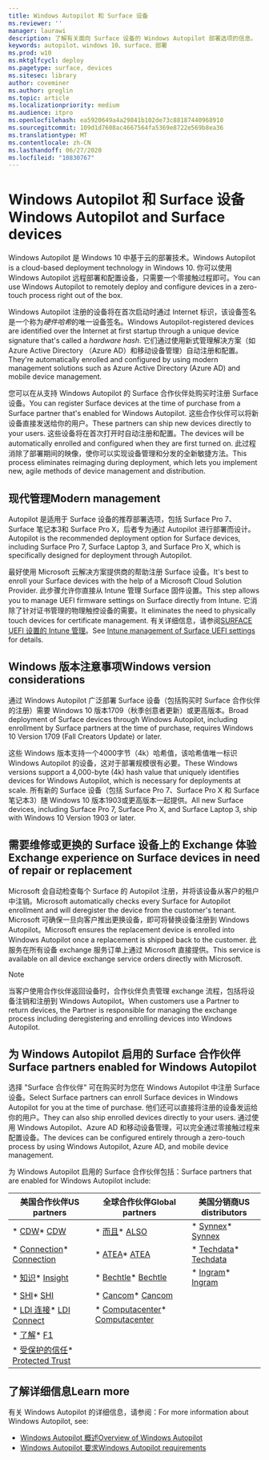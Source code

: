 ```yaml
---
title: Windows Autopilot 和 Surface 设备
ms.reviewer: ''
manager: laurawi
description: 了解有关面向 Surface 设备的 Windows Autopilot 部署选项的信息。
keywords: autopilot、windows 10、surface、部署
ms.prod: w10
ms.mktglfcycl: deploy
ms.pagetype: surface, devices
ms.sitesec: library
author: coveminer
ms.author: greglin
ms.topic: article
ms.localizationpriority: medium
ms.audience: itpro
ms.openlocfilehash: ea5920649a4a29841b102de73c88187440968910
ms.sourcegitcommit: 109d1d7608ac4667564fa5369e8722e569b8ea36
ms.translationtype: MT
ms.contentlocale: zh-CN
ms.lasthandoff: 06/27/2020
ms.locfileid: "10830767"
---
```

# <span data-ttu-id="242f1-104">Windows Autopilot 和 Surface 设备</span><span class="sxs-lookup"><span data-stu-id="242f1-104">Windows Autopilot and Surface devices</span></span>

<span data-ttu-id="242f1-105">Windows Autopilot 是 Windows 10 中基于云的部署技术。</span><span class="sxs-lookup"><span data-stu-id="242f1-105">Windows Autopilot is a cloud-based deployment technology in Windows 10.</span></span> <span data-ttu-id="242f1-106">你可以使用 Windows Autopilot 远程部署和配置设备，只需要一个零接触过程即可。</span><span class="sxs-lookup"><span data-stu-id="242f1-106">You can use Windows Autopilot to remotely deploy and configure devices in a zero-touch process right out of the box.</span></span>

<span data-ttu-id="242f1-107">Windows Autopilot 注册的设备将在首次启动时通过 Internet 标识，该设备签名是一个称为*硬件哈希*的唯一设备签名。</span><span class="sxs-lookup"><span data-stu-id="242f1-107">Windows Autopilot-registered devices are identified over the Internet at first startup through a unique device signature that's called a *hardware hash*.</span></span> <span data-ttu-id="242f1-108">它们通过使用新式管理解决方案（如 Azure Active Directory （Azure AD）和移动设备管理）自动注册和配置。</span><span class="sxs-lookup"><span data-stu-id="242f1-108">They're automatically enrolled and configured by using modern management solutions such as Azure Active Directory (Azure AD) and mobile device management.</span></span>

<span data-ttu-id="242f1-109">您可以在从支持 Windows Autopilot 的 Surface 合作伙伴处购买时注册 Surface 设备。</span><span class="sxs-lookup"><span data-stu-id="242f1-109">You can register Surface devices at the time of purchase from a Surface partner that's enabled for Windows Autopilot.</span></span> <span data-ttu-id="242f1-110">这些合作伙伴可以将新设备直接发送给你的用户。</span><span class="sxs-lookup"><span data-stu-id="242f1-110">These partners can ship new devices directly to your users.</span></span> <span data-ttu-id="242f1-111">这些设备将在首次打开时自动注册和配置。</span><span class="sxs-lookup"><span data-stu-id="242f1-111">The devices will be automatically enrolled and configured when they are first turned on.</span></span> <span data-ttu-id="242f1-112">此过程消除了部署期间的映像，使你可以实现设备管理和分发的全新敏捷方法。</span><span class="sxs-lookup"><span data-stu-id="242f1-112">This process eliminates reimaging during deployment, which lets you implement new, agile methods of device management and distribution.</span></span>

## <span data-ttu-id="242f1-113">现代管理</span><span class="sxs-lookup"><span data-stu-id="242f1-113">Modern management</span></span>

<span data-ttu-id="242f1-114">Autopilot 是适用于 Surface 设备的推荐部署选项，包括 Surface Pro 7、Surface 笔记本3和 Surface Pro X，后者专为通过 Autopilot 进行部署而设计。</span><span class="sxs-lookup"><span data-stu-id="242f1-114">Autopilot is the recommended deployment option for Surface devices, including Surface Pro 7, Surface Laptop 3, and Surface Pro X, which is specifically designed for deployment through Autopilot.</span></span>

 <span data-ttu-id="242f1-115">最好使用 Microsoft 云解决方案提供商的帮助注册 Surface 设备。</span><span class="sxs-lookup"><span data-stu-id="242f1-115">It's best to enroll your Surface devices with the help of a Microsoft Cloud Solution Provider.</span></span> <span data-ttu-id="242f1-116">此步骤允许你直接从 Intune 管理 Surface 固件设置。</span><span class="sxs-lookup"><span data-stu-id="242f1-116">This step allows you to manage UEFI firmware settings on Surface directly from Intune.</span></span> <span data-ttu-id="242f1-117">它消除了针对证书管理的物理触控设备的需要。</span><span class="sxs-lookup"><span data-stu-id="242f1-117">It eliminates the need to physically touch devices for certificate management.</span></span> <span data-ttu-id="242f1-118">有关详细信息，请参阅[SURFACE UEFI 设置的 Intune 管理](surface-manage-dfci-guide.md)。</span><span class="sxs-lookup"><span data-stu-id="242f1-118">See [Intune management of Surface UEFI settings](surface-manage-dfci-guide.md) for details.</span></span>

## <span data-ttu-id="242f1-119">Windows 版本注意事项</span><span class="sxs-lookup"><span data-stu-id="242f1-119">Windows version considerations</span></span>

<span data-ttu-id="242f1-120">通过 Windows Autopilot 广泛部署 Surface 设备（包括购买时 Surface 合作伙伴的注册）需要 Windows 10 版本1709（秋季创意者更新）或更高版本。</span><span class="sxs-lookup"><span data-stu-id="242f1-120">Broad deployment of Surface devices through Windows Autopilot, including enrollment by Surface partners at the time of purchase, requires Windows 10 Version 1709 (Fall Creators Update) or later.</span></span>

<span data-ttu-id="242f1-121">这些 Windows 版本支持一个4000字节（4k）哈希值，该哈希值唯一标识 Windows Autopilot 的设备，这对于部署规模很有必要。</span><span class="sxs-lookup"><span data-stu-id="242f1-121">These Windows versions support a 4,000-byte (4k) hash value that uniquely identifies devices for Windows Autopilot, which is necessary for deployments at scale.</span></span> <span data-ttu-id="242f1-122">所有新的 Surface 设备（包括 Surface Pro 7、Surface Pro X 和 Surface 笔记本3）随 Windows 10 版本1903或更高版本一起提供。</span><span class="sxs-lookup"><span data-stu-id="242f1-122">All new Surface devices, including Surface Pro 7, Surface Pro X, and Surface Laptop 3, ship with Windows 10 Version 1903 or later.</span></span>

## <span data-ttu-id="242f1-123">需要维修或更换的 Surface 设备上的 Exchange 体验</span><span class="sxs-lookup"><span data-stu-id="242f1-123">Exchange experience on Surface devices in need of repair or replacement</span></span>

<span data-ttu-id="242f1-124">Microsoft 会自动检查每个 Surface 的 Autopilot 注册，并将该设备从客户的租户中注销。</span><span class="sxs-lookup"><span data-stu-id="242f1-124">Microsoft automatically checks every Surface for Autopilot enrollment and will deregister the device from the customer's tenant.</span></span>  <span data-ttu-id="242f1-125">Microsoft 可确保一旦向客户推出更换设备，即可将替换设备注册到 Windows Autopilot。</span><span class="sxs-lookup"><span data-stu-id="242f1-125">Microsoft ensures the replacement device is enrolled into Windows Autopilot once a replacement is shipped back to the customer.</span></span> <span data-ttu-id="242f1-126">此服务在所有设备 exchange 服务订单上通过 Microsoft 直接提供。</span><span class="sxs-lookup"><span data-stu-id="242f1-126">This service is available on all device exchange service orders directly with Microsoft.</span></span>

> [!NOTE]
> <span data-ttu-id="242f1-127">当客户使用合作伙伴返回设备时，合作伙伴负责管理 exchange 流程，包括将设备注销和注册到 Windows Autopilot。</span><span class="sxs-lookup"><span data-stu-id="242f1-127">When customers use a Partner to return devices, the Partner is responsible for managing the exchange process including deregistering and enrolling devices into Windows Autopilot.</span></span>

## <span data-ttu-id="242f1-128">为 Windows Autopilot 启用的 Surface 合作伙伴</span><span class="sxs-lookup"><span data-stu-id="242f1-128">Surface partners enabled for Windows Autopilot</span></span>

<span data-ttu-id="242f1-129">选择 "Surface 合作伙伴" 可在购买时为您在 Windows Autopilot 中注册 Surface 设备。</span><span class="sxs-lookup"><span data-stu-id="242f1-129">Select Surface partners can enroll Surface devices in Windows Autopilot for you at the time of purchase.</span></span> <span data-ttu-id="242f1-130">他们还可以直接将注册的设备发运给你的用户。</span><span class="sxs-lookup"><span data-stu-id="242f1-130">They can also ship enrolled devices directly to your users.</span></span> <span data-ttu-id="242f1-131">通过使用 Windows Autopilot、Azure AD 和移动设备管理，可以完全通过零接触过程来配置设备。</span><span class="sxs-lookup"><span data-stu-id="242f1-131">The devices can be configured entirely through a zero-touch process by using Windows Autopilot, Azure AD, and mobile device management.</span></span>

<span data-ttu-id="242f1-132">为 Windows Autopilot 启用的 Surface 合作伙伴包括：</span><span class="sxs-lookup"><span data-stu-id="242f1-132">Surface partners that are enabled for Windows Autopilot include:</span></span>

| <span data-ttu-id="242f1-133">美国合作伙伴</span><span class="sxs-lookup"><span data-stu-id="242f1-133">US partners</span></span> | <span data-ttu-id="242f1-134">全球合作伙伴</span><span class="sxs-lookup"><span data-stu-id="242f1-134">Global partners</span></span> | <span data-ttu-id="242f1-135">美国分销商</span><span class="sxs-lookup"><span data-stu-id="242f1-135">US distributors</span></span> |
|--------------|---------------|-------------------|
| <span data-ttu-id="242f1-136">\* [CDW](https://www.cdw.com/)</span><span class="sxs-lookup"><span data-stu-id="242f1-136">\* [CDW](https://www.cdw.com/)</span></span> | <span data-ttu-id="242f1-137">\* [而且](https://www.also.com/ec/cms5/de_1010/1010_anbieter/microsoft/windows-autopilot/index.jsp)</span><span class="sxs-lookup"><span data-stu-id="242f1-137">\* [ALSO](https://www.also.com/ec/cms5/de_1010/1010_anbieter/microsoft/windows-autopilot/index.jsp)</span></span> | <span data-ttu-id="242f1-138">\* [Synnex](https://www.synnexcorp.com/us/microsoft/surface-autopilot/)</span><span class="sxs-lookup"><span data-stu-id="242f1-138">\* [Synnex](https://www.synnexcorp.com/us/microsoft/surface-autopilot/)</span></span>  |
| <span data-ttu-id="242f1-139">\* [Connection](https://www.connection.com/brand/microsoft/microsoft-surface)</span><span class="sxs-lookup"><span data-stu-id="242f1-139">\* [Connection](https://www.connection.com/brand/microsoft/microsoft-surface)</span></span>   | <span data-ttu-id="242f1-140">\* [ATEA](https://www.atea.com/)</span><span class="sxs-lookup"><span data-stu-id="242f1-140">\* [ATEA](https://www.atea.com/)</span></span> | <span data-ttu-id="242f1-141">\* [Techdata](https://www.techdata.com/)</span><span class="sxs-lookup"><span data-stu-id="242f1-141">\* [Techdata](https://www.techdata.com/)</span></span>  |
| <span data-ttu-id="242f1-142">\* [知识](https://www.insight.com/en_US/buy/partner/microsoft/surface/windows-autopilot.html)</span><span class="sxs-lookup"><span data-stu-id="242f1-142">\* [Insight](https://www.insight.com/en_US/buy/partner/microsoft/surface/windows-autopilot.html)</span></span>  | <span data-ttu-id="242f1-143">\* [Bechtle](https://www.bechtle.com/marken/microsoft/microsoft-windows-autopilot)</span><span class="sxs-lookup"><span data-stu-id="242f1-143">\* [Bechtle](https://www.bechtle.com/marken/microsoft/microsoft-windows-autopilot)</span></span> | <span data-ttu-id="242f1-144">\* [Ingram](https://go.microsoft.com/fwlink/p/?LinkID=2128954)</span><span class="sxs-lookup"><span data-stu-id="242f1-144">\* [Ingram](https://go.microsoft.com/fwlink/p/?LinkID=2128954)</span></span>   |
| <span data-ttu-id="242f1-145">\* [SHI](https://www.shi.com/Surface)</span><span class="sxs-lookup"><span data-stu-id="242f1-145">\* [SHI](https://www.shi.com/Surface)</span></span> | <span data-ttu-id="242f1-146">\* [Cancom](https://www.cancom.de/)</span><span class="sxs-lookup"><span data-stu-id="242f1-146">\* [Cancom](https://www.cancom.de/)</span></span> |    |
| <span data-ttu-id="242f1-147">\* [LDI 连接](https://www.myldi.com/managed-it/)</span><span class="sxs-lookup"><span data-stu-id="242f1-147">\* [LDI Connect](https://www.myldi.com/managed-it/)</span></span>  | <span data-ttu-id="242f1-148">\* [Computacenter](https://www.computacenter.com/uk)</span><span class="sxs-lookup"><span data-stu-id="242f1-148">\* [Computacenter](https://www.computacenter.com/uk)</span></span> |    |
| <span data-ttu-id="242f1-149">\* [了解](https://www.functiononeit.com/#empower)</span><span class="sxs-lookup"><span data-stu-id="242f1-149">\* [F1](https://www.functiononeit.com/#empower)</span></span>  |   |  |
| <span data-ttu-id="242f1-150">\* [受保护的信任](https://go.microsoft.com/fwlink/p/?LinkID=2129005)</span><span class="sxs-lookup"><span data-stu-id="242f1-150">\* [Protected Trust](https://go.microsoft.com/fwlink/p/?LinkID=2129005)</span></span> | | | 

## <span data-ttu-id="242f1-151">了解详细信息</span><span class="sxs-lookup"><span data-stu-id="242f1-151">Learn more</span></span>

<span data-ttu-id="242f1-152">有关 Windows Autopilot 的详细信息，请参阅：</span><span class="sxs-lookup"><span data-stu-id="242f1-152">For more information about Windows Autopilot, see:</span></span>
- [<span data-ttu-id="242f1-153">Windows Autopilot 概述</span><span class="sxs-lookup"><span data-stu-id="242f1-153">Overview of Windows Autopilot</span></span>](https://docs.microsoft.com/windows/deployment/windows-autopilot/windows-10-autopilot)
- [<span data-ttu-id="242f1-154">Windows Autopilot 要求</span><span class="sxs-lookup"><span data-stu-id="242f1-154">Windows Autopilot requirements</span></span>](https://docs.microsoft.com/windows/deployment/windows-autopilot/windows-autopilot-requirements)